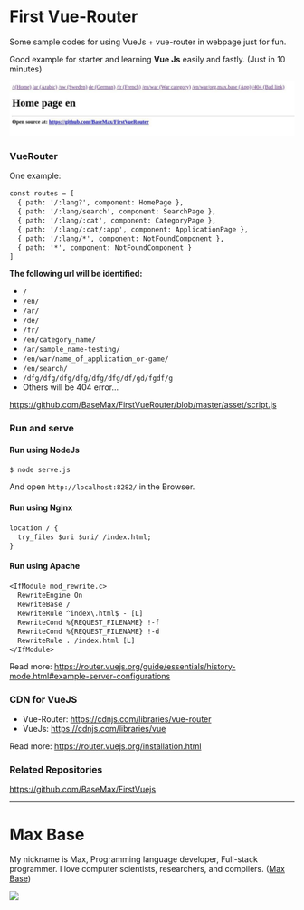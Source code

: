 # First Vue-Router

Some sample codes for using VueJs + vue-router in webpage just for fun.

Good example for starter and learning **Vue Js** easily and fastly. (Just in 10 minutes)

[![First Vue-Router](demo.jpg)](https://github.com/BaseMax/FirstVueRouter/blob/master/asset/script.js)

### VueRouter

One example:

```
const routes = [
  { path: '/:lang?', component: HomePage },
  { path: '/:lang/search', component: SearchPage },
  { path: '/:lang/:cat', component: CategoryPage },
  { path: '/:lang/:cat/:app', component: ApplicationPage },
  { path: '/:lang/*', component: NotFoundComponent },
  { path: '*', component: NotFoundComponent }
]
```

**The following url will be identified:**

- `/`
- `/en/`
- `/ar/`
- `/de/`
- `/fr/`
- `/en/category_name/`
- `/ar/sample_name-testing/`
- `/en/war/name_of_application_or-game/`
- `/en/search/`
- `/dfg/dfg/dfg/dfg/dfg/dfg/df/gd/fgdf/g`
- Others will be 404 error...

https://github.com/BaseMax/FirstVueRouter/blob/master/asset/script.js

### Run and serve

#### Run using NodeJs

```
$ node serve.js
```

And open `http://localhost:8282/` in the Browser.

#### Run using Nginx

```
location / {
  try_files $uri $uri/ /index.html;
}
```

#### Run using Apache

```
<IfModule mod_rewrite.c>
  RewriteEngine On
  RewriteBase /
  RewriteRule ^index\.html$ - [L]
  RewriteCond %{REQUEST_FILENAME} !-f
  RewriteCond %{REQUEST_FILENAME} !-d
  RewriteRule . /index.html [L]
</IfModule>
```

Read more: https://router.vuejs.org/guide/essentials/history-mode.html#example-server-configurations

### CDN for VueJS

- Vue-Router: https://cdnjs.com/libraries/vue-router
- VueJs: https://cdnjs.com/libraries/vue

Read more: https://router.vuejs.org/installation.html

### Related Repositories

https://github.com/BaseMax/FirstVuejs

---------

# Max Base

My nickname is Max, Programming language developer, Full-stack programmer. I love computer scientists, researchers, and compilers. ([Max Base](https://maxbase.org/))

<a target="_blank" href="https://www.paypal.com/donate/?cmd=_donations&business=maxbasecode@gmail.com&currency_code=USD&source=url&item_name=Donate:+Supporting+my+open+source+activities+GitHub.com/basemax&item_number=GitHub,+Inc">
<img src="https://raw.githubusercontent.com/BaseMax/BaseMax/master/donate.gif">
</a>
